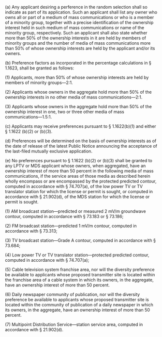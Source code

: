 (a) Any applicant desiring a perference in the random selection shall so indicate as part of its application. Such an applicant shall list any owner who owns all or part of a medium of mass communications or who is a member of a minority group, together with a precise identification of the ownership interest held in such medium of mass communications or name of the minority group, respectively. Such an applicant shall also state whether more than 50% of the ownership interests in it are held by members of minority groups and the number of media of mass communications more than 50% of whose ownership interests are held by the applicant and/or its owners.

(b) Preference factors as incorporated in the percentage calculations in § 1.1623, shall be granted as follows:

(1) Applicants, more than 50% of whose ownership interests are held by members of minority groups—2:1.

(2) Applicants whose owners in the aggregate hold more than 50% of the ownership interests in no other media of mass communications—2:1.

(3) Applicants whose owners in the aggregate hold more than 50% of the ownership interest in one, two or three other media of mass communications—1.5:1.

(c) Applicants may receive preferences pursuant to § 1.1622(b)(1) and either § 1.1622 (b)(2) or (b)(3).

(d) Preferences will be determined on the basis of ownership interests as of the date of release of the latest Public Notice announcing the acceptance of the last-filed mutually exclusive application.

(e) No preferences pursuant to § 1.1622 (b)(2) or (b)(3) shall be granted to any LPTV or MDS applicant whose owners, when aggregated, have an ownership interest of more than 50 percent in the following media of mass communications, if the service areas of those media as described herein wholly encompass or are encompassed by the protected predicted contour, computed in accordance with § 74.707(a), of the low power TV or TV translator station for which the license or permit is sought, or computed in accordance with § 21.902(d), of the MDS station for which the license or permit is sought.

(1) AM broadcast station—predicted or measured 2 mV/m groundwave contour, computed in accordance with § 73.183 or § 73.186;

(2) FM broadcast station—predicted 1 mV/m contour, computed in accordance with § 73.313;

(3) TV broadcast station—Grade A contour, computed in accordance with § 73.684;

(4) Low power TV or TV translator station—protected predicted contour, computed in accordance with § 74.707(a);

(5) Cable television system franchise area, nor will the diversity preference be available to applicants whose proposed transmitter site is located within the franchise area of a cable system in which its owners, in the aggregate, have an ownership interest of more than 50 percent.

(6) Daily newspaper community of publication, nor will the diversity preference be available to applicants whose proposed transmitter site is located within the community of publication of a daily newspaper in which its owners, in the aggregate, have an ownership interest of more than 50 percent.

(7) Multipoint Distribution Service—station service area, computed in accordance with § 21.902(d).

